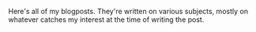 Here's all of my blogposts. They're written on various subjects, mostly on whatever catches my interest at the time of writing the post.